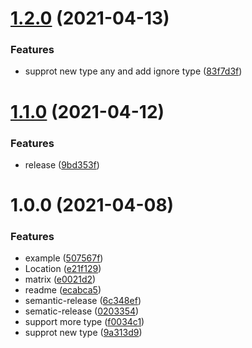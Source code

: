 # [1.2.0](https://github.com/meixg/amis2schema/compare/v1.1.0...v1.2.0) (2021-04-13)


### Features

* supprot new type any and add ignore type ([83f7d3f](https://github.com/meixg/amis2schema/commit/83f7d3f453c3605bf52ae2030755a9ca0355b8a9))

# [1.1.0](https://github.com/meixg/amis2schema/compare/v1.0.0...v1.1.0) (2021-04-12)


### Features

* release ([9bd353f](https://github.com/meixg/amis2schema/commit/9bd353f252bc395345f2bbb5e5f4bf8bce5e5043))

# 1.0.0 (2021-04-08)


### Features

* example ([507567f](https://github.com/meixg/amis2schema/commit/507567ffc9d0f98b99aee1cd6a5f1f72a065da3d))
* Location ([e21f129](https://github.com/meixg/amis2schema/commit/e21f129ca2d03f2a9f9966eaad1bdc41c2076568))
* matrix ([e0021d2](https://github.com/meixg/amis2schema/commit/e0021d2ace3cffd70b4aaec907cf49d99877fc34))
* readme ([ecabca5](https://github.com/meixg/amis2schema/commit/ecabca5e36afa941e921b7618db0aafac12eee09))
* semantic-release ([6c348ef](https://github.com/meixg/amis2schema/commit/6c348ef2db72a1630a3f2bd5a6d9d80df5bf55fb))
* sematic-release ([0203354](https://github.com/meixg/amis2schema/commit/02033543acd1999b2d7032a381021beb7f9374a9))
* support more type ([f0034c1](https://github.com/meixg/amis2schema/commit/f0034c14244c852a967c64a0041871fb0b59e056))
* supprot new type ([9a313d9](https://github.com/meixg/amis2schema/commit/9a313d9bea0ffcb89e18e49f758a7a9f1736629a))
